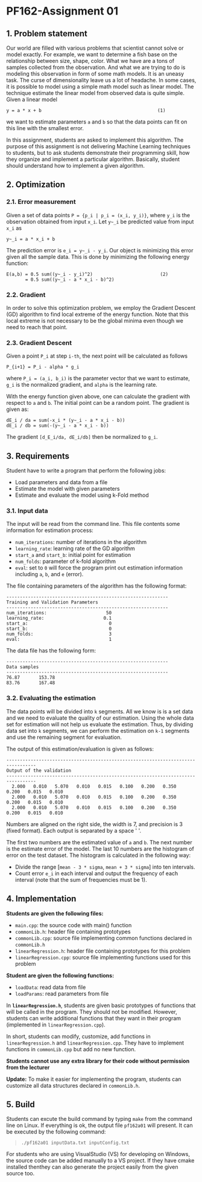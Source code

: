 # PF162-Assignment 01

## 1. Problem statement
Our world are filled with various problems that scientist cannot 
solve or model exactly. For example, we want to determine a fish 
base on the relationship between size, shape, color. What we have 
are a tons of samples collected from the observation. And what 
we are trying to do is modeling this observation in form of some 
math models. It is an uneasy task. The curse of dimensionality 
leave us a lot of headache. In some cases, it is possible to model
using a simple math model such as linear model. The technique 
estimate the linear model from observed data is quite simple.
Given a linear model

	y = a * x + b                                           (1)
we want to estimate parameters `a` and `b` so that the data points 
can fit on this line with the smallest error.

In this assignment, students are asked to implement this algorithm. 
The purpose of this assignment is
not delivering Machine Learning techniques to students, but to 
ask students demonstrate their programming skill, how they 
organize and implement a particular algorithm. Basically,
student should understand how to implement a given algorithm.
	
## 2. Optimization
### 2.1. Error measurement
Given a set of data points `P = {p_i | p_i = (x_i, y_i)}`, where 
`y_i` is the observation obtained from input `x_i`. Let `y~_i` be
predicted value from input `x_i` as

    y~_i = a * x_i + b
    
The prediction error is `e_i = y~_i - y_i`. Our object is minimizing 
this error given all the sample data. This is done by minimizing 
the following energy function:  
	
    E(a,b) = 0.5 sum((y~_i - y_i)^2)                         (2)
	       = 0.5 sum((y~_i - a * x_i - b)^2) 

### 2.2. Gradient
In order to solve this optimization problem, we employ the 
Gradient Descent (GD) algorithm to find local extreme of the 
energy function. Note that this local extreme is not necessary 
to be the global minima even though we need to reach that point. 

### 2.3. Gradient Descent
Given a point `P_i` at step `i-th`, the next point will be 
calculated as follows

    P_{i+1} = P_i - alpha * g_i

where `P_i = (a_i, b_i)` is the parameter vector that we want to
estimate, `g_i` is the normalized gradient, and `alpha` is the 
learning rate.

With the energy function given above, one can calculate the gradient 
with respect to `a` and `b`. The initial point can be a random point.
The gradient is given as:
    
    dE_i / da = sum(-x_i * (y~_i - a * x_i - b))
    dE_i / db = sum(-(y~_i - a * x_i - b))

The gradient `[d_E_i/da, dE_i/db]` then be normalized to `g_i`.

## 3. Requirements

Student have to write a program that perform the following jobs:
- Load parameters and data from a file
- Estimate the model with given parameters
- Estimate and evaluate the model using k-Fold method
	
### 3.1. Input data
The input will be read from the command line. This file 
contents some information for estimation process: 
- `num_iterations`: number of iterations in the algorithm
- `learning_rate`: learning rate of the GD algorithm
- `start_a` and `start_b`: initial point for estimation
- `num_folds`: parameter of k-fold algorithm
- `eval`: set to `0` will force the program print out 
estimation information including `a`, `b`, and `e` (error).

The file containing parameters of the algorithm has the
following format:

	------------------------------------------------------------
	Training and Validation Parameters 
	------------------------------------------------------------
	num_iterations:                      50
	learning_rate:                      0.1
	start_a:                              0
	start_b:                              0
	num_folds:                            3
	eval:                                 1

The data file has the following form:

	------------------------------------------------------------
	Data samples 
	------------------------------------------------------------
	76.87       153.78
	83.76       167.48
	
### 3.2. Evaluating the estimation
The data points will be divided into `k` segments. All we know is
is a set data and we need to evaluate the quality of our estimation.
Using the whole data set for estimation will not help us evaluate 
the estimation. Thus, by dividing data set into `k` segments, we 
can perform the estimation on `k-1` segments and use the remaining 
segment for evaluation.

The output of this estimation/evaluation is given as follows:

	---------------------------------------------------------------------------------
	Output of the validation 
	---------------------------------------------------------------------------------
	  2.000   0.010   5.070   0.010   0.015   0.100   0.200   0.350   0.200   0.015   0.010
	  2.000   0.010   5.070   0.010   0.015   0.100   0.200   0.350   0.200   0.015   0.010
	  2.000   0.010   5.070   0.010   0.015   0.100   0.200   0.350   0.200   0.015   0.010
Numbers are aligned on the right side, the width is 7, and precision is 3 (fixed format).
Each output is separated by a space ' '.

The first two numbers are the estimated value of `a` and `b`. The next number is 
the estimate error of the model. The last 10 numbers are the histogram of error on
the test dataset. The histogram is calculated in the following way:
- Divide the range [`mean - 3 * sigma`, `mean + 3 * sigma`] into ten intervals.
- Count error `e_i` in each interval and output the frequency of each interval (note 
that the sum of frequencies must be 1).

## 4. Implementation
**Students are given the following files:**
 - `main.cpp`: the source code with main() function
 - `commonLib.h`: header file containing prototypes
 - `commonLib.cpp`: source file implementing common functions declared in `commonLib.h`
 - `linearRegression.h`: header file containing prototypes for this problem
 - `linearRegression.cpp`: source file implementing functions used for this problem

__Student are given the following functions:__
 - `loadData`: read data from file
 - `loadParams`: read parameters from file 
 
In __`linearRegression.h`__, students are given basic prototypes
of functions that will be called in the program. They should not 
be modified. However, students can write additional functions 
that they want in their program (implemented in 
`linearRegression.cpp`).

In short, students can modify, customize, add functions in 
`linearRegression.h` and `linearRegression.cpp`.
They have to implement functions in `commonLib.cpp` 
but add no new function.

**Students cannot use any extra library for their code 
without permission from the lecturer**

**Update:** To make it easier for implementing the program, students can 
customize all data structures declared in `commonLib.h`. 

## 5. Build
Students can excute the build command by typing `make` from 
the command line on Linux. If everything is ok, the output file
`pf162a01` will present. It can be executed by the following 
command:
> `./pf162a01 inputData.txt inputConfig.txt`

For students who are using VisualStudio (VS) for developing on 
Windows, the source code can be added manually to a VS project. 
If they have cmake installed thenthey can also generate the 
project easily from the given source too.